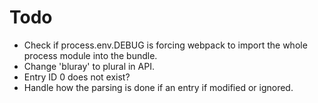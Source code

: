 # Todo

- Check if process.env.DEBUG is forcing webpack to import the whole process module into the bundle.
- Change 'bluray' to plural in API.
- Entry ID 0 does not exist?
- Handle how the parsing is done if an entry if modified or ignored.
